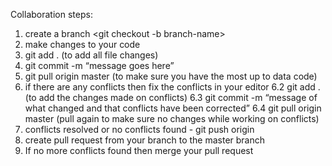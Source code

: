 Collaboration steps:

1. create a branch <git checkout -b branch-name>
2. make changes to your code
3. git add . (to add all file changes)
4. git commit -m “message goes here”
5. git pull origin master (to make sure you have the most up to data code)
6. if there are any conflicts then fix the conflicts in your editor 6.2 git add
   . (to add the changes made on conflicts) 6.3 git commit -m “message of what
   changed and that conflicts have been corrected” 6.4 git pull origin master
   (pull again to make sure no changes while working on conflicts)
7. conflicts resolved or no conflicts found - git push origin <your-branch-name>
8. create pull request from your branch to the master branch
9. If no more conflicts found then merge your pull request
